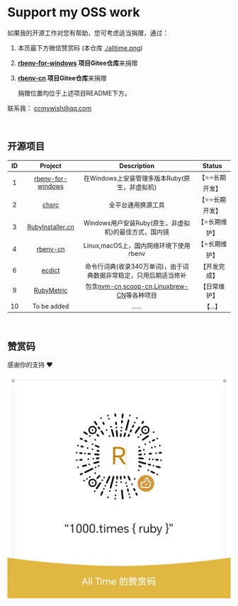 # Support my OSS work

如果我的开源工作对您有帮助，您可考虑适当捐赠，通过：

1. 本页最下方微信赞赏码 (本仓库 [./alltime.png](https://gitee.com/ccmywish/support/blob/main/alltime.png))
2. **[rbenv-for-windows](https://github.com/ccmywish/rbenv-for-windows) 项目Gitee仓库**来捐赠
3. **[rbenv-cn](https://gitee.com/RubyMetric/rbenv-cn) 项目Gitee仓库**来捐赠

    捐赠位置均位于上述项目README下方。

联系我： [ccmywish@qq.com](mailto://ccmywish@qq.com)

<br>

## 开源项目

|  ID  |                           Project                            |                         Description                          |     Status     |
| :--: | :----------------------------------------------------------: | :----------------------------------------------------------: | :------------: |
|  1   | [rbenv-for-windows](https://github.com/ccmywish/rbenv-for-windows) |  在Windows上安装管理多版本Ruby(原生，非虚拟机) | 【⭐⭐长期开发】|
|  2   |       [chsrc](https://github.com/cryptic-resolver/cr.rb) |             全平台通用换源工具                         | 【⭐⭐长期开发】|
|  3   |        [RubyInstaller.cn](https://rubyinstaller.cn/)     |   Windows用户安装Ruby(原生，非虚拟机)的最佳方式，国内镜    | 【⭐长期维护】  |
|  4   |       [rbenv-cn](https://gitee.com/RubyMetric/rbenv-cn)  |            Linux,macOS上，国内网络环境下使用rbenv       | 【⭐长期维护】  |
|  6   |         [ecdict](https://gitee.com/ccmywish/ecdict)      | 命令行词典(收录340万单词)，由于词典数据非常稳定，只用后期适当修补 |  【开发完成】  |
|  9   |        [RubyMetric](https://gitee.com/RubyMetric)        | 包含[nvm-cn](https://gitee.com/RubyMetric/nvm-cn),[scoop-cn](https://gitee.com/RubyMetric/scoop-cn),[Linuxbrew-CN](https://gitee.com/RubyMetric/Linuxbrew-CN)等各种项目 |  【日常维护】  |
|  10  |                         To be added                          |                            ......                   |    【...】     |

<br>

## 赞赏码

感谢你的支持 ❤️

![alltime](./alltime.png)
